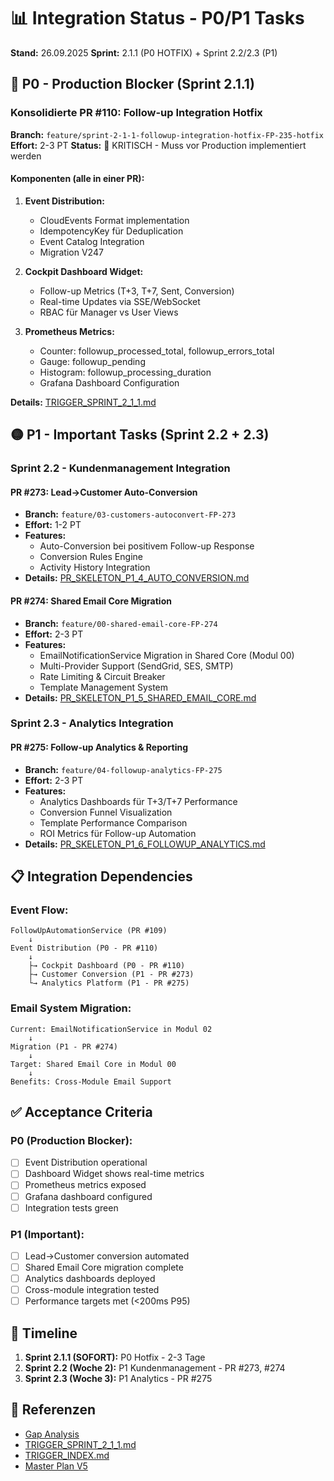 # 📊 Integration Status - P0/P1 Tasks

**Stand:** 26.09.2025
**Sprint:** 2.1.1 (P0 HOTFIX) + Sprint 2.2/2.3 (P1)

## 🔴 P0 - Production Blocker (Sprint 2.1.1)

### Konsolidierte PR #110: Follow-up Integration Hotfix

**Branch:** `feature/sprint-2-1-1-followup-integration-hotfix-FP-235-hotfix`
**Effort:** 2-3 PT
**Status:** 🔴 KRITISCH - Muss vor Production implementiert werden

#### Komponenten (alle in einer PR):

1. **Event Distribution:**
   - CloudEvents Format implementation
   - IdempotencyKey für Deduplication
   - Event Catalog Integration
   - Migration V247

2. **Cockpit Dashboard Widget:**
   - Follow-up Metrics (T+3, T+7, Sent, Conversion)
   - Real-time Updates via SSE/WebSocket
   - RBAC für Manager vs User Views

3. **Prometheus Metrics:**
   - Counter: followup_processed_total, followup_errors_total
   - Gauge: followup_pending
   - Histogram: followup_processing_duration
   - Grafana Dashboard Configuration

**Details:** [TRIGGER_SPRINT_2_1_1.md](../TRIGGER_SPRINT_2_1_1.md)

## 🟡 P1 - Important Tasks (Sprint 2.2 + 2.3)

### Sprint 2.2 - Kundenmanagement Integration

#### PR #273: Lead→Customer Auto-Conversion
- **Branch:** `feature/03-customers-autoconvert-FP-273`
- **Effort:** 1-2 PT
- **Features:**
  - Auto-Conversion bei positivem Follow-up Response
  - Conversion Rules Engine
  - Activity History Integration
- **Details:** [PR_SKELETON_P1_4_AUTO_CONVERSION.md](../features-neu/03_kundenmanagement/PR_SKELETON_P1_4_AUTO_CONVERSION.md)

#### PR #274: Shared Email Core Migration
- **Branch:** `feature/00-shared-email-core-FP-274`
- **Effort:** 2-3 PT
- **Features:**
  - EmailNotificationService Migration in Shared Core (Modul 00)
  - Multi-Provider Support (SendGrid, SES, SMTP)
  - Rate Limiting & Circuit Breaker
  - Template Management System
- **Details:** [PR_SKELETON_P1_5_SHARED_EMAIL_CORE.md](./PR_SKELETON_P1_5_SHARED_EMAIL_CORE.md)

### Sprint 2.3 - Analytics Integration

#### PR #275: Follow-up Analytics & Reporting
- **Branch:** `feature/04-followup-analytics-FP-275`
- **Effort:** 2-3 PT
- **Features:**
  - Analytics Dashboards für T+3/T+7 Performance
  - Conversion Funnel Visualization
  - Template Performance Comparison
  - ROI Metrics für Follow-up Automation
- **Details:** [PR_SKELETON_P1_6_FOLLOWUP_ANALYTICS.md](../features-neu/04_auswertungen/PR_SKELETON_P1_6_FOLLOWUP_ANALYTICS.md)

## 📋 Integration Dependencies

### Event Flow:
```
FollowUpAutomationService (PR #109)
    ↓
Event Distribution (P0 - PR #110)
    ↓
    ├→ Cockpit Dashboard (P0 - PR #110)
    ├→ Customer Conversion (P1 - PR #273)
    └→ Analytics Platform (P1 - PR #275)
```

### Email System Migration:
```
Current: EmailNotificationService in Modul 02
    ↓
Migration (P1 - PR #274)
    ↓
Target: Shared Email Core in Modul 00
    ↓
Benefits: Cross-Module Email Support
```

## ✅ Acceptance Criteria

### P0 (Production Blocker):
- [ ] Event Distribution operational
- [ ] Dashboard Widget shows real-time metrics
- [ ] Prometheus metrics exposed
- [ ] Grafana dashboard configured
- [ ] Integration tests green

### P1 (Important):
- [ ] Lead→Customer conversion automated
- [ ] Shared Email Core migration complete
- [ ] Analytics dashboards deployed
- [ ] Cross-module integration tested
- [ ] Performance targets met (<200ms P95)

## 🚀 Timeline

1. **Sprint 2.1.1 (SOFORT):** P0 Hotfix - 2-3 Tage
2. **Sprint 2.2 (Woche 2):** P1 Kundenmanagement - PR #273, #274
3. **Sprint 2.3 (Woche 3):** P1 Analytics - PR #275

## 🔗 Referenzen

- [Gap Analysis](../features-neu/02_neukundengewinnung/FOLLOW_UP_INTEGRATION_GAPS.md)
- [TRIGGER_SPRINT_2_1_1.md](../TRIGGER_SPRINT_2_1_1.md)
- [TRIGGER_INDEX.md](../TRIGGER_INDEX.md)
- [Master Plan V5](../CRM_COMPLETE_MASTER_PLAN_V5.md)